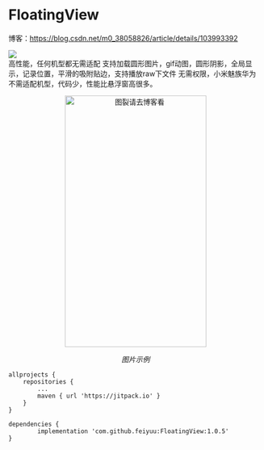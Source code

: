 # FloatingView
博客：https://blog.csdn.net/m0_38058826/article/details/103993392

 [![](https://jitpack.io/v/feiyuu/FloatingView.svg)](https://jitpack.io/#feiyuu/FloatingView)   
 高性能，任何机型都无需适配 
支持加载圆形图片，gif动图，圆形阴影，全局显示，记录位置，平滑的吸附贴边，支持播放raw下文件 
无需权限，小米魅族华为不需适配机型，代码少，性能比悬浮窗高很多。  

<p align="center">
	<img src="https://github.com/feiyuu/FloatingView/blob/master/untitled.gif" alt="图裂请去博客看"  width="280" height="498">
	<p align="center">
		<em>图片示例</em>
	</p>
</p>

	allprojects {
		repositories {
			...
			maven { url 'https://jitpack.io' }
		}
	}

	dependencies {
	        implementation 'com.github.feiyuu:FloatingView:1.0.5'
	}
